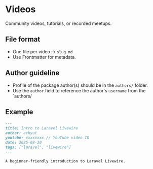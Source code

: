 # Videos

Community videos, tutorials, or recorded meetups.

## File format
- One file per video → `slug.md`
- Use Frontmatter for metadata.

## Author guideline
- Profile of the package author(s) should be in the `authors/` folder.
- Use the `author` field to reference the author's `username` from the `authors/

## Example
```markdown
---
title: Intro to Laravel Livewire
author: achyut
youtube: xxxxxxxx // YouTube video ID
date: 2025-08-30
tags: ["laravel", "livewire"]
---

A beginner-friendly introduction to Laravel Livewire.
```
